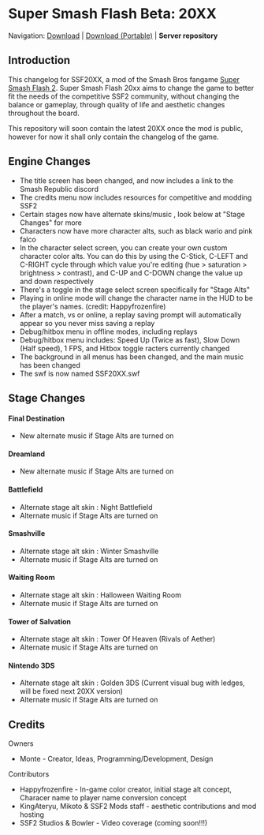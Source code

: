 Super Smash Flash Beta: 20XX
========================================================================

Navigation: [Download][1] | [Download (Portable)][2] | **Server repository** 
 
  [1]: https://github.com/AntiSmoker/20xxreleases/releases/download/v1.0/SSF20XXBeta.exe
  [2]: https://github.com/AntiSmoker/20xxreleases/releases/download/v1.0/SSF20XXBeta.zip
Introduction
------------------------------------------------------------------------

This changelog for SSF20XX, a mod of the Smash Bros fangame [Super Smash Flash 2][3]. Super Smash Flash 20xx aims to change the game to better fit the needs of the competitive SSF2 community, without changing the balance or gameplay, through quality of life and aesthetic changes throughout the board.

This repository will soon contain the latest 20XX once the mod is public, however for now it shall only contain the changelog of the game.

  [3]: http://mcleodgaming.com/games/ssf2


Engine Changes
------------------------------------------------------------------------
-  The title screen has been changed, and now includes a link to the Smash Republic discord
-  The credits menu now includes resources for competitive and modding SSF2
-  Certain stages now have alternate skins/music , look below at "Stage Changes" for more
-  Characters now have more character alts, such as black wario and pink falco
-  In the character select screen, you can create your own custom character color alts. You can do this by using the C-Stick, C-LEFT and C-RIGHT cycle through which value you're editing (hue > saturation > brightness > contrast), and C-UP and C-DOWN change the value up and down respectively
-  There's a toggle in the stage select screen specifically for "Stage Alts"
-  Playing in online mode will change the character name in the HUD to be the player's names. (credit: Happyfrozenfire)
-  After a match, vs or online, a replay saving prompt will automatically appear so you never miss saving a replay
-  Debug/hitbox menu in offline modes, including replays
-  Debug/hitbox menu includes: Speed Up (Twice as fast), Slow Down (Half speed), 1 FPS, and Hitbox toggle
racters currently changed
-  The background in all menus has been changed, and the main music has been changed
-  The swf is now named SSF20XX.swf

Stage Changes
------------------------------------------------------------------------
#### Final Destination 
-  New alternate music if Stage Alts are turned on
#### Dreamland
-  New alternate music if Stage Alts are turned on
#### Battlefield
-  Alternate stage alt skin : Night Battlefield 
-  Alternate music if Stage Alts are turned on
#### Smashville
-  Alternate stage alt skin : Winter Smashville
-  Alternate music if Stage Alts are turned on
#### Waiting Room
-  Alternate stage alt skin : Halloween Waiting Room
-  Alternate music if Stage Alts are turned on
#### Tower of Salvation
-  Alternate stage alt skin : Tower Of Heaven (Rivals of Aether) 
-  Alternate music if Stage Alts are turned on
#### Nintendo 3DS
-  Alternate stage alt skin : Golden 3DS (Current visual bug with ledges, will be fixed next 20XX version)
-  Alternate music if Stage Alts are turned on


Credits
------------------------------------------------------------------------

Owners

- Monte  - Creator, Ideas, Programming/Development, Design

Contributors 

- Happyfrozenfire - In-game color creator, initial stage alt concept, Characer name to player name conversion concept
- KingAteryu, Mikoto & SSF2 Mods staff - aesthetic contributions and mod hosting
- SSF2 Studios & Bowler - Video coverage (coming soon!!!)
